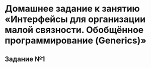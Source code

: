 # Домашнее задание к занятию «Интерфейсы для организации малой связности. Обобщённое программирование (Generics)»
## Задание №1
